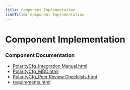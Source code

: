```yaml
---
title: Component Implementation
linkTitle: Component Implementation
---
```


# Component Implementation
### Component Documentation

- [PolarityCfg_Integration Manual.html](doc/PolarityCfg_Integration%20Manual.html)
- [PolarityCfg_MDD.html](doc/PolarityCfg_MDD.html)
- [PolarityCfg_Peer Review Checklists.html](doc/PolarityCfg_Peer%20Review%20Checklists.html)
- [requirements.html](doc/requirements.html)

